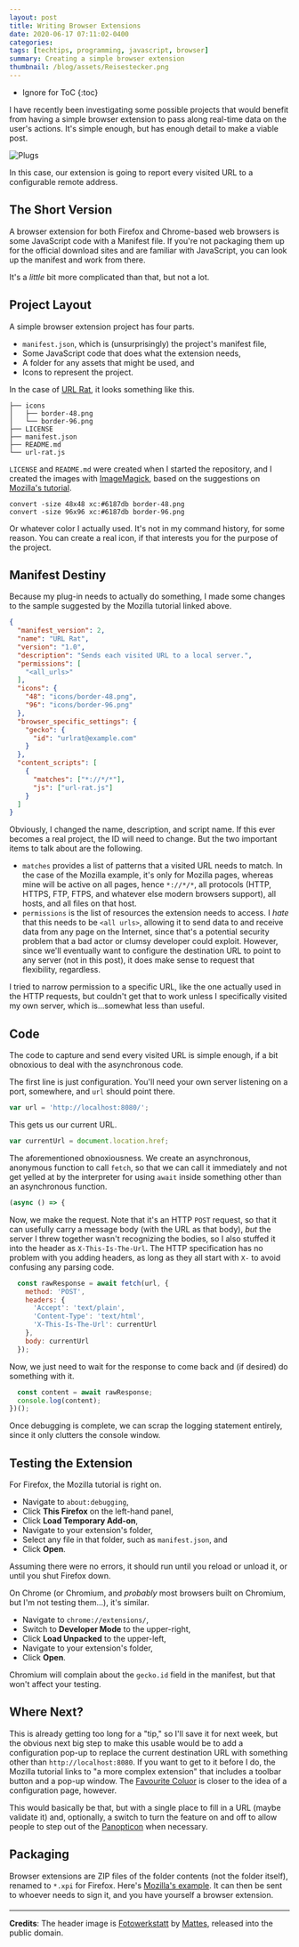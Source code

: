 ```yaml
---
layout: post
title: Writing Browser Extensions
date: 2020-06-17 07:11:02-0400
categories:
tags: [techtips, programming, javascript, browser]
summary: Creating a simple browser extension
thumbnail: /blog/assets/Reisestecker.png
---
```


* Ignore for ToC
{:toc}

I have recently been investigating some possible projects that would benefit from having a simple browser extension to pass along real-time data on the user's actions.  It's simple enough, but has enough detail to make a viable post.

![Plugs](/blog/assets/Reisestecker.png "Plugs")

In this case, our extension is going to report every visited URL to a configurable remote address.

## The Short Version

A browser extension for both Firefox and Chrome-based web browsers is some JavaScript code with a Manifest file.  If you're not packaging them up for the official download sites and are familiar with JavaScript, you can look up the manifest and work from there.

It's a *little* bit more complicated than that, but not a lot.

## Project Layout

A simple browser extension project has four parts.

 * `manifest.json`, which is (unsurprisingly) the project's manifest file,
 * Some JavaScript code that does what the extension needs,
 * A folder for any assets that might be used, and
 * Icons to represent the project.

In the case of [URL Rat](https://github.com/jcolag/url-rat), it looks something like this.

```
├── icons
│   ├── border-48.png
│   └── border-96.png
├── LICENSE
├── manifest.json
├── README.md
└── url-rat.js
```

`LICENSE` and `README.md` were created when I started the repository, and I created the images with [ImageMagick](https://imagemagick.org/index.php), based on the suggestions on [Mozilla's tutorial](https://developer.mozilla.org/en-US/docs/Mozilla/Add-ons/WebExtensions/Your_first_WebExtension).

```console
convert -size 48x48 xc:#6187db border-48.png
convert -size 96x96 xc:#6187db border-96.png
```

Or whatever color I actually used.  It's not in my command history, for some reason.  You can create a real icon, if that interests you for the purpose of the project.

## Manifest Destiny

Because my plug-in needs to actually do something, I made some changes to the sample suggested by the Mozilla tutorial linked above.

```json
{
  "manifest_version": 2,
  "name": "URL Rat",
  "version": "1.0",
  "description": "Sends each visited URL to a local server.",
  "permissions": [
    "<all_urls>"
  ],
  "icons": {
    "48": "icons/border-48.png",
    "96": "icons/border-96.png"
  },
  "browser_specific_settings": {
    "gecko": {
      "id": "urlrat@example.com"
    }
  },
  "content_scripts": [
    {
      "matches": ["*://*/*"],
      "js": ["url-rat.js"]
    }
  ]
}
```

Obviously, I changed the name, description, and script name.  If this ever becomes a real project, the ID will need to change.  But the two important items to talk about are the following.

 * `matches` provides a list of patterns that a visited URL needs to match.  In the case of the Mozilla example, it's only for Mozilla pages, whereas mine will be active on all pages, hence `*://*/*`, all protocols (HTTP, HTTPS, FTP, FTPS, and whatever else modern browsers support), all hosts, and all files on that host.
 * `permissions` is the list of resources the extension needs to access.  I *hate* that this needs to be `<all urls>`, allowing it to send data to and receive data from any page on the Internet, since that's a potential security problem that a bad actor or clumsy developer could exploit.  However, since we'll eventually want to configure the destination URL to point to any server (not in this post), it does make sense to request that flexibility, regardless.

I tried to narrow permission to a specific URL, like the one actually used in the HTTP requests, but couldn't get that to work unless I specifically visited my own server, which is...somewhat less than useful.

## Code

The code to capture and send every visited URL is simple enough, if a bit obnoxious to deal with the asynchronous code.

The first line is just configuration.  You'll need your own server listening on a port, somewhere, and `url` should point there.

```javascript
var url = 'http://localhost:8080/';
```

This gets us our current URL.

```javascript
var currentUrl = document.location.href;
```

The aforementioned obnoxiousness.  We create an asynchronous, anonymous function to call `fetch`, so that we can call it immediately and not get yelled at by the interpreter for using `await` inside something other than an asynchronous function.

```javascript
(async () => {
```

Now, we make the request.  Note that it's an HTTP `POST` request, so that it can usefully carry a message body (with the URL as that body), *but* the server I threw together wasn't recognizing the bodies, so I also stuffed it into the header as `X-This-Is-The-Url`.  The HTTP specification has no problem with you adding headers, as long as they all start with `X-` to avoid confusing any parsing code.

```javascript
  const rawResponse = await fetch(url, {
    method: 'POST',
    headers: {
      'Accept': 'text/plain',
      'Content-Type': 'text/html',
      'X-This-Is-The-Url': currentUrl
    },
    body: currentUrl
  });
```

Now, we just need to wait for the response to come back and (if desired) do something with it.

```javascript
  const content = await rawResponse;
  console.log(content);
})();
```

Once debugging is complete, we can scrap the logging statement entirely, since it only clutters the console window.

## Testing the Extension

For Firefox, the Mozilla tutorial is right on.

 * Navigate to `about:debugging`,
 * Click **This Firefox** on the left-hand panel,
 * Click **Load Temporary Add-on**,
 * Navigate to your extension's folder,
 * Select any file in that folder, such as `manifest.json`, and
 * Click **Open**.

Assuming there were no errors, it should run until you reload or unload it, or until you shut Firefox down.

On Chrome (or Chromium, and *probably* most browsers built on Chromium, but I'm not testing them...), it's similar.

 * Navigate to `chrome://extensions/`,
 * Switch to **Developer Mode** to the upper-right,
 * Click **Load Unpacked** to the upper-left,
 * Navigate to your extension's folder,
 * Click **Open**.

Chromium will complain about the `gecko.id` field in the manifest, but that won't affect your testing.

## Where Next?

This is already getting too long for a "tip," so I'll save it for next week, but the obvious next big step to make this usable would be to add a configuration pop-up to replace the current destination URL with something other than `http://localhost:8080`.  If you want to get to it before I do, the Mozilla tutorial links to "a more complex extension" that includes a toolbar button and a pop-up window.  The [Favourite Coluor](https://github.com/mdn/webextensions-examples/tree/master/favourite-colour) is closer to the idea of a configuration page, however.

This would basically be that, but with a single place to fill in a URL (maybe validate it) and, optionally, a switch to turn the feature on and off to allow people to step out of the [Panopticon](https://en.wikipedia.org/wiki/Panopticon) when necessary.

## Packaging

Browser extensions are ZIP files of the folder contents (not the folder itself), renamed to `*.xpi` for Firefox.  Here's [Mozilla's example](https://extensionworkshop.com/documentation/publish/package-your-extension/).  It can then be sent to whoever needs to sign it, and you have yourself a browser extension.

#### <i class="fas fa-laptop-code"></i>

* * *

**Credits**:  The header image is [Fotowerkstatt](https://commons.wikimedia.org/wiki/File:Reisestecker.jpg) by [Mattes](https://commons.wikimedia.org/wiki/User:Mattes), released into the public domain.

